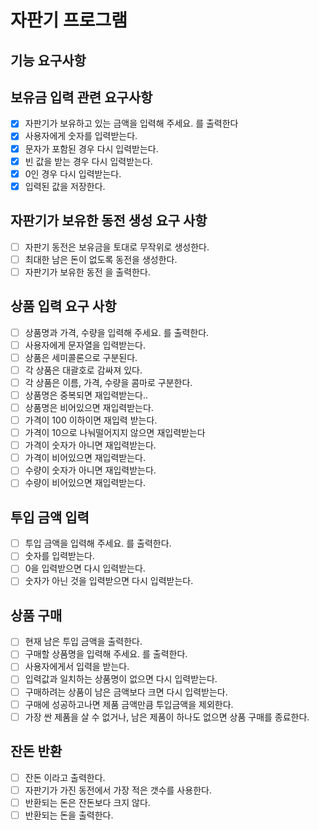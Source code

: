 # 자판기 프로그램

## 기능 요구사항

## 보유금 입력 관련 요구사항

- [x] 자판기가 보유하고 있는 금액을 입력해 주세요. 를 출력한다
- [x] 사용자에게 숫자를 입력받는다.
- [x] 문자가 포함된 경우 다시 입력받는다.
- [x] 빈 값을 받는 경우 다시 입력받는다.
- [x] 0인 경우 다시 입력받는다.
- [x] 입력된 값을 저장한다.

## 자판기가 보유한 동전 생성 요구 사항

- [ ] 자판기 동전은 보유금을 토대로 무작위로 생성한다.
- [ ] 최대한 남은 돈이 없도록 동전을 생성한다.
- [ ] 자판기가 보유한 동전 을 출력한다.

## 상품 입력 요구 사항

- [ ] 상품명과 가격, 수량을 입력해 주세요. 를 출력한다.
- [ ] 사용자에게 문자열을 입력받는다.
- [ ] 상품은 세미콜론으로 구분된다.
- [ ] 각 상품은 대괄호로 감싸져 있다.
- [ ] 각 상품은 이름, 가격, 수량을 콤마로 구분한다.
- [ ] 상품명은 중복되면 재입력받는다..
- [ ] 상품명은 비어있으면 재입력받는다.
- [ ] 가격이 100 이하이면 재입력 받는다.
- [ ] 가격이 10으로 나눠떨어지지 않으면 재입력받는다
- [ ] 가격이 숫자가 아니면 재입력받는다.
- [ ] 가격이 비어있으면 재입력받는다.
- [ ] 수량이 숫자가 아니면 재입력받는다.
- [ ] 수량이 비어있으면 재입력받는다.

## 투입 금액 입력

- [ ] 투입 금액을 입력해 주세요. 를 출력한다.
- [ ] 숫자를 입력받는다.
- [ ] 0을 입력받으면 다시 입력받는다.
- [ ] 숫자가 아닌 것을 입력받으면 다시 입력받는다.

## 상품 구매

- [ ] 현재 남은 투입 금액을 출력한다.
- [ ] 구매할 상품명을 입력해 주세요. 를 출력한다.
- [ ] 사용자에게서 입력을 받는다.
- [ ] 입력값과 일치하는 상품명이 없으면 다시 입력받는다.
- [ ] 구매하려는 상품이 남은 금액보다 크면 다시 입력받는다.
- [ ] 구매에 성공하고나면 제품 금액만큼 투입금액을 제외한다.
- [ ] 가장 싼 제품을 살 수 없거나, 남은 제품이 하나도 없으면 상품 구매를 종료한다.

## 잔돈 반환

- [ ] 잔돈 이라고 출력한다.
- [ ] 자판기가 가진 동전에서 가장 적은 갯수를 사용한다.
- [ ] 반환되는 돈은 잔돈보다 크지 않다.
- [ ] 반환되는 돈을 출력한다.
